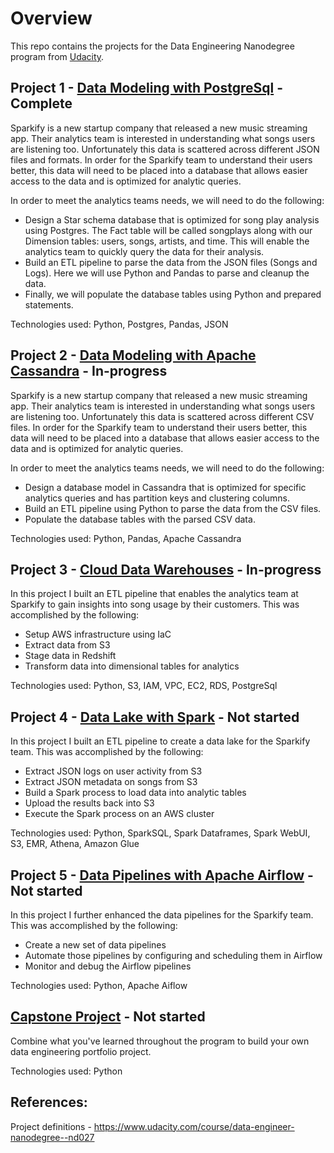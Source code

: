 # Overview

This repo contains the projects for the Data Engineering Nanodegree program from [Udacity](https://www.udacity.com/course/data-engineer-nanodegree--nd027).

## Project 1 - [Data Modeling with PostgreSql](https://github.com/aandersland/udacity-data-engineering-nanodegree/tree/master/data_modeling_postgresql) - Complete

Sparkify is a new startup company that released a new music streaming app. Their analytics team is interested in understanding what songs users are listening too. Unfortunately this data is scattered across different JSON files and formats. In order for the Sparkify team to understand their users better, this data will need to be placed into a database that allows easier access to the data and is optimized for analytic queries.

In order to meet the analytics teams needs, we will need to do the following:
* Design a Star schema database that is optimized for song play analysis using Postgres. The Fact table will be called songplays along with our Dimension tables: users, songs, artists, and time. This will enable the analytics team to quickly query the data for their analysis.
* Build an ETL pipeline to parse the data from the JSON files (Songs and Logs). Here we will use Python and Pandas to parse and cleanup the data.
* Finally, we will populate the database tables using Python and prepared statements.

Technologies used: Python, Postgres, Pandas, JSON

## Project 2 - [Data Modeling with Apache Cassandra](https://github.com/aandersland/udacity-data-engineering-nanodegree/tree/master/data_modeling_apache_cassandra) - In-progress
Sparkify is a new startup company that released a new music streaming app. Their analytics team is interested in understanding what songs users are listening too. Unfortunately this data is scattered across different CSV files. In order for the Sparkify team to understand their users better, this data will need to be placed into a database that allows easier access to the data and is optimized for analytic queries.

In order to meet the analytics teams needs, we will need to do the following:
* Design a database model in Cassandra that is optimized for specific analytics queries and has partition keys and clustering columns. 
* Build an ETL pipeline using Python to parse the data from the CSV files.
* Populate the database tables with the parsed CSV data.

Technologies used: Python, Pandas, Apache Cassandra

## Project 3 - [Cloud Data Warehouses](https://github.com/aandersland/udacity-data-engineering-nanodegree/tree/master/cloud_data_warehouses) - In-progress
In this project I built an ETL pipeline that enables the analytics team at Sparkify to gain insights into song usage by their customers. This was accomplished by the following:
* Setup AWS infrastructure using IaC
* Extract data from S3
* Stage data in Redshift
* Transform data into dimensional tables for analytics

Technologies used: Python, S3, IAM, VPC, EC2, RDS, PostgreSql


## Project 4 - [Data Lake with Spark](https://github.com/aandersland/udacity-data-engineering-nanodegree/tree/master/data_lake_spark) - Not started
In this project I built an ETL pipeline to create a data lake for the Sparkify team. This was accomplished by the following:
* Extract JSON logs on user activity from S3
* Extract JSON metadata on songs from S3 
* Build a Spark process to load data into analytic tables
* Upload the results back into S3
* Execute the Spark process on an AWS cluster

Technologies used: Python, SparkSQL, Spark Dataframes, Spark WebUI, S3, EMR, Athena, Amazon Glue


## Project 5 - [Data Pipelines with Apache Airflow](https://github.com/aandersland/udacity-data-engineering-nanodegree/tree/master/data_pipelines_apache_airflow) - Not started
In this project I further enhanced the data pipelines for the Sparkify team. This was accomplished by the following:
* Create a new set of data pipelines
* Automate those pipelines by configuring and scheduling them in Airflow
* Monitor and debug the Airflow pipelines

Technologies used: Python, Apache Aiflow


## [Capstone Project](https://github.com/aandersland/udacity-data-engineering-nanodegree/tree/master/capstone_project) - Not started
Combine what you've learned throughout the program to build your own data engineering portfolio project.

Technologies used: Python

## References:
Project definitions - https://www.udacity.com/course/data-engineer-nanodegree--nd027
